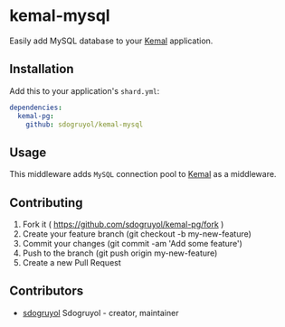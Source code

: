 # kemal-mysql

Easily add MySQL database to your  [Kemal](https://github.com/sdogruyol/kemal) application.

## Installation


Add this to your application's `shard.yml`:

```yaml
dependencies:
  kemal-pg:
    github: sdogruyol/kemal-mysql
```


## Usage

This middleware adds `MySQL` connection pool to [Kemal](https://github.com/sdogruyol/kemal) as a middleware.



## Contributing

1. Fork it ( https://github.com/sdogruyol/kemal-pg/fork )
2. Create your feature branch (git checkout -b my-new-feature)
3. Commit your changes (git commit -am 'Add some feature')
4. Push to the branch (git push origin my-new-feature)
5. Create a new Pull Request

## Contributors

- [sdogruyol](https://github.com/sdogruyol) Sdogruyol - creator, maintainer
